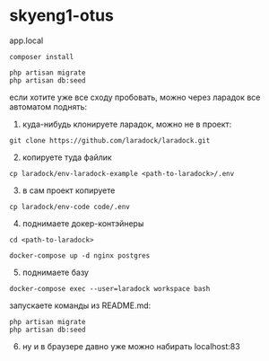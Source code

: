 # skyeng1-otus

app.local

```
composer install

php artisan migrate
php artisan db:seed
```


если хотите уже все сходу пробовать, можно через ларадок все автоматом поднять:

1. куда-нибудь клонируете ларадок, можно не в проект:
```
git clone https://github.com/laradock/laradock.git
```
2. копируете туда файлик
```
cp laradock/env-laradock-example <path-to-laradock>/.env
```
3. в сам проект копируете 
```
cp laradock/env-code code/.env
```
4. поднимаете докер-контэйнеры
```
cd <path-to-laradock>

docker-compose up -d nginx postgres
```
5. поднимаете базу
```
docker-compose exec --user=laradock workspace bash
```
запускаете команды из README.md:
```
php artisan migrate
php artisan db:seed
```
6. ну и в браузере давно уже можно набирать localhost:83


